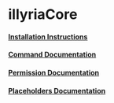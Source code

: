 # illyriaCore
#### [Installation Instructions](installation.md)
#### [Command Documentation](commands.md)
#### [Permission Documentation](permissions.md)
#### [Placeholders Documentation](placeholders.md)

